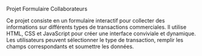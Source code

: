 Projet Formulaire Collaborateurs

Ce projet consiste en un formulaire interactif pour collecter des informations sur différents types de transactions commerciales. Il utilise HTML, CSS et JavaScript pour créer une interface conviviale et dynamique. Les utilisateurs peuvent sélectionner le type de transaction, remplir les champs correspondants et soumettre les données. 

